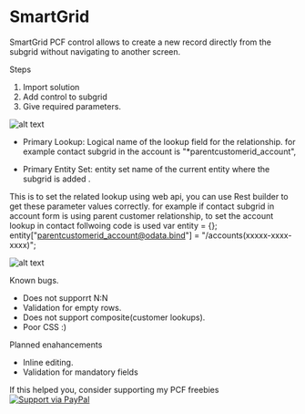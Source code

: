 # SmartGrid
SmartGrid PCF control allows to create a new record directly from the subgrid without navigating to another screen.


Steps
1. Import solution 
2. Add control to subgrid
3. Give required parameters.

![alt text](https://github.com/nijos/SmartGrid/blob/master/SmartGridParameters.JPG)

* Primary Lookup:  Logical name of the lookup field for the relationship.
for example contact subgrid in the account is "*parentcustomerid_account", 

* Primary Entity Set:  entity set name of the current entity where the subgrid is added . 

This is to set the related lookup using web api, you can use Rest builder to get these parameter values correctly.
for example if contact subgrid in account form is using parent customer relationship, to set the account lookup in contact follwoing code is used
var entity = {};
entity["parentcustomerid_account@odata.bind"] = "/accounts(xxxxx-xxxx-xxxx)";

![alt text](https://github.com/nijos/SmartGrid/blob/master/smartgridgif.gif)

Known bugs.
* Does not supporrt N:N
* Validation for empty rows.
* Does not support composite(customer lookups).
* Poor CSS :)

Planned enahancements
* Inline editing.
* Validation for mandatory fields

If this helped you, consider supporting my PCF freebies [![Support via PayPal](https://cdn.rawgit.com/twolfson/paypal-github-button/1.0.0/dist/button.svg)](https://paypal.me/nijojosephraju?locale.x=en_GB)


